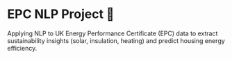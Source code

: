 # EPC NLP Project 🚀  
Applying NLP to UK Energy Performance Certificate (EPC) data to extract sustainability insights (solar, insulation, heating) and predict housing energy efficiency.
